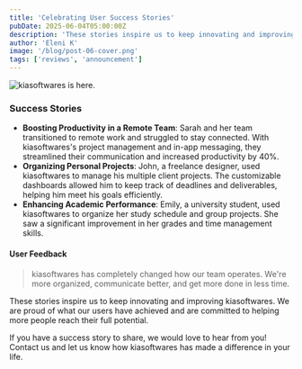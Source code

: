 ```yaml
---
title: 'Celebrating User Success Stories'
pubDate: 2025-06-04T05:00:00Z
description: 'These stories inspire us to keep innovating and improving kiasoftwares. We are proud of what our users have achieved and are committed to helping more people reach their full potential.'
author: 'Eleni K'
image: '/blog/post-06-cover.png'
tags: ['reviews', 'announcement']
---
```


![kiasoftwares is here.](/blog/post-06.png)

### Success Stories

- **Boosting Productivity in a Remote Team**: Sarah and her team transitioned to remote work and struggled to stay connected. With kiasoftwares's project management and in-app messaging, they streamlined their communication and increased productivity by 40%.
- **Organizing Personal Projects**: John, a freelance designer, used kiasoftwares to manage his multiple client projects. The customizable dashboards allowed him to keep track of deadlines and deliverables, helping him meet his goals efficiently.
- **Enhancing Academic Performance**: Emily, a university student, used kiasoftwares to organize her study schedule and group projects. She saw a significant improvement in her grades and time management skills.

#### User Feedback

> kiasoftwares has completely changed how our team operates. We're more organized, communicate better, and get more done in less time.

These stories inspire us to keep innovating and improving kiasoftwares. We are proud of what our users have achieved and are committed to helping more people reach their full potential.

If you have a success story to share, we would love to hear from you! Contact us and let us know how kiasoftwares has made a difference in your life.
